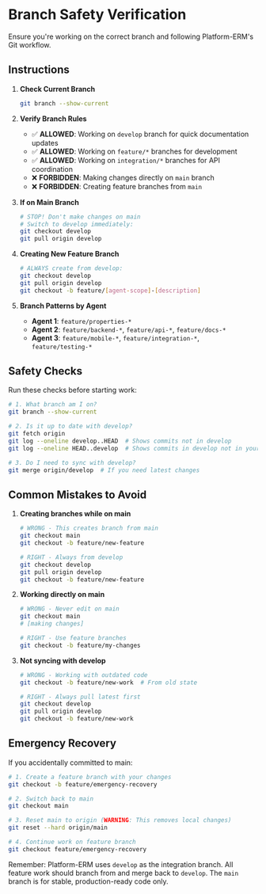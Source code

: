 # Branch Safety Verification

Ensure you're working on the correct branch and following Platform-ERM's Git workflow.

## Instructions

1. **Check Current Branch**
   ```bash
   git branch --show-current
   ```

2. **Verify Branch Rules**
   - ✅ **ALLOWED**: Working on `develop` branch for quick documentation updates
   - ✅ **ALLOWED**: Working on `feature/*` branches for development
   - ✅ **ALLOWED**: Working on `integration/*` branches for API coordination
   - ❌ **FORBIDDEN**: Making changes directly on `main` branch
   - ❌ **FORBIDDEN**: Creating feature branches from `main`

3. **If on Main Branch**
   ```bash
   # STOP! Don't make changes on main
   # Switch to develop immediately:
   git checkout develop
   git pull origin develop
   ```

4. **Creating New Feature Branch**
   ```bash
   # ALWAYS create from develop:
   git checkout develop
   git pull origin develop
   git checkout -b feature/[agent-scope]-[description]
   ```

5. **Branch Patterns by Agent**
   - **Agent 1**: `feature/properties-*`
   - **Agent 2**: `feature/backend-*`, `feature/api-*`, `feature/docs-*`
   - **Agent 3**: `feature/mobile-*`, `feature/integration-*`, `feature/testing-*`

## Safety Checks

Run these checks before starting work:

```bash
# 1. What branch am I on?
git branch --show-current

# 2. Is it up to date with develop?
git fetch origin
git log --oneline develop..HEAD  # Shows commits not in develop
git log --oneline HEAD..develop  # Shows commits in develop not in your branch

# 3. Do I need to sync with develop?
git merge origin/develop  # If you need latest changes
```

## Common Mistakes to Avoid

1. **Creating branches while on main**
   ```bash
   # WRONG - This creates branch from main
   git checkout main
   git checkout -b feature/new-feature
   
   # RIGHT - Always from develop
   git checkout develop
   git pull origin develop
   git checkout -b feature/new-feature
   ```

2. **Working directly on main**
   ```bash
   # WRONG - Never edit on main
   git checkout main
   # [making changes]
   
   # RIGHT - Use feature branches
   git checkout -b feature/my-changes
   ```

3. **Not syncing with develop**
   ```bash
   # WRONG - Working with outdated code
   git checkout -b feature/new-work  # From old state
   
   # RIGHT - Always pull latest first
   git checkout develop
   git pull origin develop
   git checkout -b feature/new-work
   ```

## Emergency Recovery

If you accidentally committed to main:

```bash
# 1. Create a feature branch with your changes
git checkout -b feature/emergency-recovery

# 2. Switch back to main
git checkout main

# 3. Reset main to origin (WARNING: This removes local changes)
git reset --hard origin/main

# 4. Continue work on feature branch
git checkout feature/emergency-recovery
```

Remember: Platform-ERM uses `develop` as the integration branch. All feature work should branch from and merge back to `develop`. The `main` branch is for stable, production-ready code only.